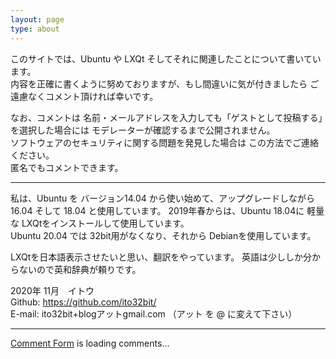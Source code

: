 ```yaml
---
layout: page
type: about
---
```


このサイトでは、Ubuntu や LXQt そしてそれに関連したことについて書いています。  
内容を正確に書くように努めておりますが、もし間違いに気が付きましたら ご遠慮なくコメント頂ければ幸いです。

なお、コメントは 名前・メールアドレスを入力しても「ゲストとして投稿する」を選択した場合には モデレーターが確認するまで公開されません。  
ソフトウェアのセキュリティに関する問題を発見した場合は この方法でご連絡ください。  
匿名でもコメントできます。

***

私は、Ubuntu を バージョン14.04 から使い始めて、アップグレードしながら 16.04 そして 18.04 と使用しています。
2019年春からは、Ubuntu 18.04に 軽量な LXQtをインストールして使用しています。  
Ubuntu 20.04 では 32bit用がなくなり、それから Debianを使用しています。

LXQtを日本語表示させたいと思い、翻訳をやっています。
英語は少ししか分からないので英和辞典が頼りです。

2020年 11月　イトウ  
Github: <https://github.com/ito32bit/>  
E-mail: ito32bit+blogアットgmail.com  （アット を @ に変えて下さい）  

***


<!-- customize labels of htmlcommentbox.com -->
<script>
/* This code goes ABOVE the main HTML Comment Box code!
 replace the text in the single quotes below to customize labels.*/
hcb_user = {
    /* L10N */
    comments_header : 'コメント / Comments',
    name_label : '名前 / Name',
    content_label: 'コメントを入力して下さい / Enter your comment here',
    submit : 'コメントする / Comment',
    logout_link : '<img title="log out" src="https://www.htmlcommentbox.com/static/images/door_out.png" alt="[logout]" class="hcb-icon hcb-door-out"/>',
    admin_link : '<img src="https://www.htmlcommentbox.com/static/images/door_in.png" alt="[login]" class="hcb-icon hcb-door-in"/>',
    no_comments_msg: 'まだコメントがありません。最初のコメントをどうぞ！ / No one has commented yet. Be the first!',
    add:'Add your comment',
    again: '続けてコメントする / Post another comment',
/*    rss:'<img src="https://www.htmlcommentbox.com/static/images/feed.png" class="hcb-icon" alt="rss"/> ',
*/
    rss:'コメントのRSS',
    said:'さん発言 / said:',
    prev_page:'<img src="https://www.htmlcommentbox.com/static/images/arrow_left.png" class="hcb-icon" title="previous page" alt="[prev]"/>',
    next_page:'<img src="https://www.htmlcommentbox.com/static/images/arrow_right.png" class="hcb-icon" title="next page" alt="[next]"/>',
    showing:'Showing',
    to:'to',
    website_label:'website (optional)',
    email_label:'メール / email',
    anonymous:'匿名 / Anonymous',
    mod_label:'(モデレーター / mod)',
    subscribe:'返信をメール受信する / email me replies',
    add_image:'画像を追加する / add image',
    are_you_sure:'このコメントに不適切としてフラグを付けますか？ / Do you want to flag this comment as inappropriate?',

    reply:'返信 / reply',
    flag:'フラグ / flag',
    like:'いいね / like',

    /* dates */
    days_ago:'日前 / days ago',
    hours_ago:'時間前 / hours ago',
    minutes_ago:'分前 / minutes ago',
    within_the_last_minute:'ちょっと前 / within the last minute',

    msg_thankyou:'コメントして頂き ありがとうございます！ / Thank you for commenting!',
    msg_approval:'このコメントは承認されるまで公開されません / this comment is not published until approved',
    msg_approval_required:'Thank you for commenting! Your comment will appear once approved by a moderator.',

    err_bad_html:'Your comment contained bad html.',
    err_bad_email:'Please enter a valid email address.',
    err_too_frequent:'You must wait a few seconds between posting comments.',
    err_comment_empty:'空のコメントは投稿されませんでした！ / Your comment was not posted because it was empty!',
    err_denied:'Your comment was not accepted.',
    err_unknown:'Your comment was blocked for unknown reasons, please report this.',
    err_spam:'Your comment was detected as spam.',
    err_blocked:'Your comment was blocked by site policy.',

    /* SETTINGS */
    MAX_CHARS: 8192,
    PAGE:'', /* ID of the webpage to show comments for. defaults to the webpage the user is currently visiting. */
    ON_COMMENT: function(){}, /* Function to call after commenting. */
    RELATIVE_DATES:true /* show dates in the form "X hours ago." etc. */
};
</script>
<!-- done customizing labels of htmlcommentbox.com -->


<!-- begin wwww.htmlcommentbox.com -->
 <div id="HCB_comment_box"><a href="http://www.htmlcommentbox.com">Comment Form</a> is loading comments...</div>
 <link rel="stylesheet" type="text/css" href="https://www.htmlcommentbox.com/static/skins/bootstrap/twitter-bootstrap.css?v=0" />
 <script type="text/javascript" id="hcb"> /*<!--*/ if(!window.hcb_user){hcb_user={};} (function(){var s=document.createElement("script"), l=hcb_user.PAGE || (""+window.location).replace(/'/g,"%27"), h="https://www.htmlcommentbox.com";s.setAttribute("type","text/javascript");s.setAttribute("src", h+"/jread?page="+encodeURIComponent(l).replace("+","%2B")+"&mod=%241%24wq1rdBcg%24ada4oVrNgw6ar3M0q4BhE1"+"&opts=16862&num=10&ts=1579150285385");if (typeof s!="undefined") document.getElementsByTagName("head")[0].appendChild(s);})(); /*-->*/ </script>
<!-- end www.htmlcommentbox.com -->

